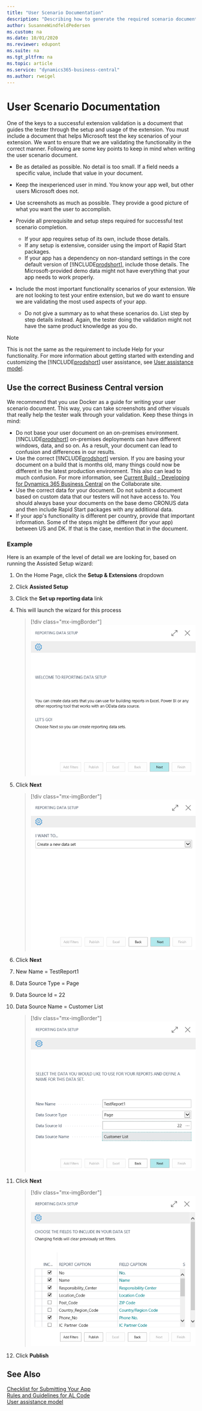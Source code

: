 ```yaml
---
title: "User Scenario Documentation"
description: "Describing how to generate the required scenario document to get your app approved for AppSource."
author: SusanneWindfeldPedersen
ms.custom: na
ms.date: 10/01/2020
ms.reviewer: edupont
ms.suite: na
ms.tgt_pltfrm: na
ms.topic: article
ms.service: "dynamics365-business-central"
ms.author: rweigel
---
```


# User Scenario Documentation

One of the keys to a successful extension validation is a document that guides the tester through the setup and usage of the extension. You must include a document that helps Microsoft test the key scenarios of your extension. We want to ensure that we are validating the functionality in the correct manner. Following are some key points to keep in mind when writing the user scenario document.

- Be as detailed as possible. No detail is too small. If a field needs a specific value, include that value in your document.
- Keep the inexperienced user in mind. You know your app well, but other users Microsoft does not.
- Use screenshots as much as possible. They provide a good picture of what you want the user to accomplish.
- Provide all prerequisite and setup steps required for successful test scenario completion.  

  - If your app requires setup of its own, include those details.
  - If any setup is extensive, consider using the import of Rapid Start packages.
  - If your app has a dependency on non-standard settings in the core default version of [!INCLUDE[prodshort](../includes/prodshort.md)], include those details. The Microsoft-provided demo data might not have everything that your app needs to work properly.

- Include the most important functionality scenarios of your extension. We are not looking to test your entire extension, but we do want to ensure we are validating the most used aspects of your app.  
  - Do not give a summary as to what these scenarios do. List step by step details instead. Again, the tester doing the validation might not have the same product knowledge as you do.

> [!NOTE]
> This is not the same as the requirement to include Help for your functionality. For more information about getting started with extending and customizing the [!INCLUDE[prodshort](../includes/prodshort.md)] user assistance, see [User assistance model](../user-assistance.md).  

## Use the correct Business Central version

We recommend that you use Docker as a guide for writing your user scenario document. This way, you can take screenshots and other visuals that really help the tester walk through your validation. Keep these things in mind:

- Do not base your user document on an on-premises environment. [!INCLUDE[prodshort](../includes/prodshort.md)] on-premises deployments can have different windows, data, and so on. As a result, your document can lead to confusion and differences in our results.  
- Use the correct [!INCLUDE[prodshort](../includes/prodshort.md)] version. If you are basing your document on a build that is months old, many things could now be different in the latest production environment. This also can lead to much confusion. For more information, see [Current Build - Developing for Dynamics 365 Business Central](https://partner.microsoft.com/dashboard/collaborate/packages/4756) on the Collaborate site.
- Use the correct data for your document. Do not submit a document based on custom data that our testers will not have access to. You should always base your documents on the base demo CRONUS data and then include Rapid Start packages with any additional data.
- If your app's functionality is different per country, provide that important information. Some of the steps might be different (for your app) between US and DK. If that is the case, mention that in the document.  

### Example

Here is an example of the level of detail we are looking for, based on running the Assisted Setup wizard:

1. On the Home Page, click the **Setup & Extensions** dropdown
2. Click **Assisted Setup**
3. Click the **Set up reporting data** link
4. This will launch the wizard for this process

    > [!div class="mx-imgBorder"]
    > ![Assisted Setup Wizard page 1](../media/apptest/apptest_userdoc_wizard1.png)

5. Click **Next**

    > [!div class="mx-imgBorder"]
    > ![Assisted Setup Wizard page 2](../media/apptest/apptest_userdoc_wizard2.png)

6. Click **Next**
7. New Name = TestReport1
8. Data Source Type = Page
9. Data Source Id = 22
10. Data Source Name = Customer List

    > [!div class="mx-imgBorder"]
    > ![Assisted Setup Wizard page 3](../media/apptest/apptest_userdoc_wizard3.png)

11. Click **Next**

    > [!div class="mx-imgBorder"]
    > ![Assisted Setup Wizard page 4](../media/apptest/apptest_userdoc_wizard4.png)

12. Click **Publish**

## See Also

[Checklist for Submitting Your App](../developer/devenv-checklist-submission.md)  
[Rules and Guidelines for AL Code](apptest-overview.md)  
[User assistance model](../user-assistance.md)  
